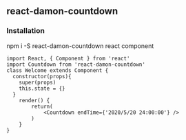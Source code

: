## react-damon-countdown
### Installation
npm i -S react-damon-countdown
react component
		
	import React, { Component } from 'react'
	import Countdown from 'react-damon-countdown'
	class Welcome extends Component {
	  constructor(props){
	    super(props)
	    this.state = {}
	  }
		render() {
			return(
				<Countdown endTime={'2020/5/20 24:00:00'} />
			)
		}
	}
